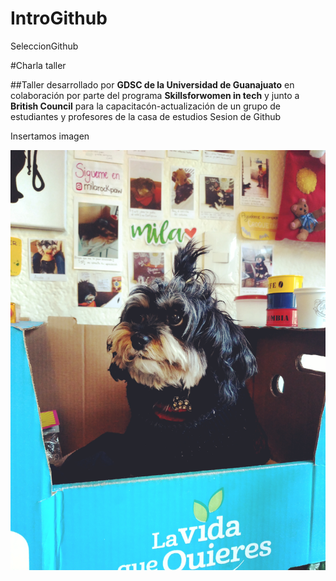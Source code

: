 # IntroGithub
 SeleccionGithub

#Charla taller

##Taller desarrollado por **GDSC de la Universidad de Guanajuato** en colaboración por parte del programa **Skillsforwomen in tech** y junto a **British Council** para la capacitacón-actualización de un grupo de estudiantes y profesores de la casa de estudios
Sesion de Github

Insertamos imagen 

![Mila](IMG/IMG_20181218_164104.jpg)
